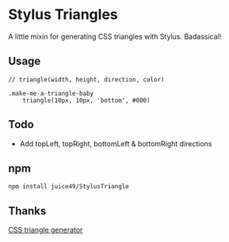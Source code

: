 # Stylus Triangles

A little mixin for generating CSS triangles with Stylus. Badassical!

## Usage

	// triangle(width, height, direction, color)

	.make-me-a-triangle-baby
		triangle(10px, 10px, 'bottom', #000)


## Todo

- Add topLeft, topRight, bottomLeft & bottomRight directions

## npm
	npm install juice49/StylusTriangle

## Thanks

[CSS triangle generator](http://apps.eky.hk/css-triangle-generator/)